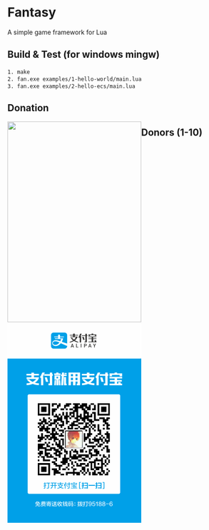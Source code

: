 # Fantasy
A simple game framework for Lua


## Build & Test (for windows mingw)
```
1. make
2. fan.exe examples/1-hello-world/main.lua
3. fan.exe examples/2-hello-ecs/main.lua
```

## Donation
<img src="https://raw.githubusercontent.com/HYbutterfly/Fantasy-scorpio-donation/master/wehchat.png" align="left" height="450" width="300">
<img src="https://raw.githubusercontent.com/HYbutterfly/Fantasy-scorpio-donation/master/alipay.jpg" align="left" height="450" width="300">

## Donors (1-10)
```

```